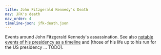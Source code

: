 ```yaml
---
title: John Fitzgerald Kennedy's Death
nav: JFK's death
nav_order: 4
timeline-json: jfk-death.json
---
```


Events around John Fitzgerald Kennedy's assassination. See also [notable events of his presidency as a timeline](./) and [those of his life up to his run for the US presidency ... TODO].